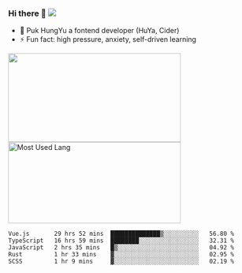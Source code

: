 ### Hi there 👋   ![](https://komarev.com/ghpvc/?username=trojan0523&color=ff69b4&label=PV+Since+2020-1-1)

 - 🔭 Puk HungYu a fontend developer (HuYa, Cider)
 - ⚡ Fun fact: high pressure, anxiety, self-driven learning 

 <img align="left" width="350px" height="180px" src="https://github-readme-stats.vercel.app/api?username=trojan0523&show_icons=true&icon_color=199861&count_private=true" />
 
 <img width="350px" height="165px" alt="Most Used Lang" src="https://github-readme-stats.vercel.app/api/top-langs/?username=trojan0523&layout=compact"/>
 

 <!--START_SECTION:waka-->
```text
Vue.js       29 hrs 52 mins  ██████████████▒░░░░░░░░░░   56.80 % 
TypeScript   16 hrs 59 mins  ████████░░░░░░░░░░░░░░░░░   32.31 % 
JavaScript   2 hrs 35 mins   █▒░░░░░░░░░░░░░░░░░░░░░░░   04.92 % 
Rust         1 hr 33 mins    ▓░░░░░░░░░░░░░░░░░░░░░░░░   02.95 % 
SCSS         1 hr 9 mins     ▓░░░░░░░░░░░░░░░░░░░░░░░░   02.19 % 
```
<!--END_SECTION:waka-->

 
<!--
**Trojan0523/Trojan0523** is a ✨ _special_ ✨ repository because its `README.md` (this file) appears on your GitHub profile.

Here are some ideas to get you started:

- 👯 looking to collaborate on where? i don`t know
- 🤔 I’m looking for help with ...
- 💬 Ask me about ...
- 📫 How to reach me: ...
- 😄 Pronouns: ...
- ⚡ Fun fact: ...
![](https://komarev.com/ghpvc/?username=trojan0523)
-->
